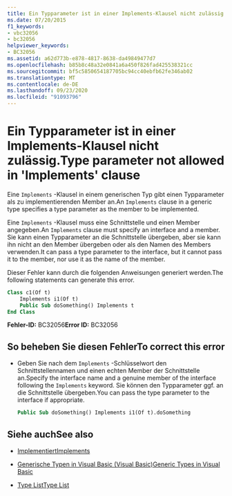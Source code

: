 ```yaml
---
title: Ein Typparameter ist in einer Implements-Klausel nicht zulässig.
ms.date: 07/20/2015
f1_keywords:
- vbc32056
- bc32056
helpviewer_keywords:
- BC32056
ms.assetid: a62d773b-e878-4817-8638-da49849477d7
ms.openlocfilehash: b85b8c48a32e0841a6a450f826fad425538321cc
ms.sourcegitcommit: bf5c5850654187705bc94cc40ebfb62fe346ab02
ms.translationtype: MT
ms.contentlocale: de-DE
ms.lasthandoff: 09/23/2020
ms.locfileid: "91093796"
---
```

# <a name="type-parameter-not-allowed-in-implements-clause"></a><span data-ttu-id="46076-102">Ein Typparameter ist in einer Implements-Klausel nicht zulässig.</span><span class="sxs-lookup"><span data-stu-id="46076-102">Type parameter not allowed in 'Implements' clause</span></span>

<span data-ttu-id="46076-103">Eine `Implements` -Klausel in einem generischen Typ gibt einen Typparameter als zu implementierenden Member an.</span><span class="sxs-lookup"><span data-stu-id="46076-103">An `Implements` clause in a generic type specifies a type parameter as the member to be implemented.</span></span>  
  
 <span data-ttu-id="46076-104">Eine `Implements` -Klausel muss eine Schnittstelle und einen Member angegeben.</span><span class="sxs-lookup"><span data-stu-id="46076-104">An `Implements` clause must specify an interface and a member.</span></span> <span data-ttu-id="46076-105">Sie kann einen Typparameter an die Schnittstelle übergeben, aber sie kann ihn nicht an den Member übergeben oder als den Namen des Members verwenden.</span><span class="sxs-lookup"><span data-stu-id="46076-105">It can pass a type parameter to the interface, but it cannot pass it to the member, nor use it as the name of the member.</span></span>  
  
 <span data-ttu-id="46076-106">Dieser Fehler kann durch die folgenden Anweisungen generiert werden.</span><span class="sxs-lookup"><span data-stu-id="46076-106">The following statements can generate this error.</span></span>  
  
```vb  
Class c1(Of t)  
    Implements i1(Of t)  
    Public Sub doSomething() Implements t  
End Class  
```  
  
 <span data-ttu-id="46076-107">**Fehler-ID:** BC32056</span><span class="sxs-lookup"><span data-stu-id="46076-107">**Error ID:** BC32056</span></span>  
  
## <a name="to-correct-this-error"></a><span data-ttu-id="46076-108">So beheben Sie diesen Fehler</span><span class="sxs-lookup"><span data-stu-id="46076-108">To correct this error</span></span>  
  
- <span data-ttu-id="46076-109">Geben Sie nach dem `Implements` -Schlüsselwort den Schnittstellennamen und einen echten Member der Schnittstelle an.</span><span class="sxs-lookup"><span data-stu-id="46076-109">Specify the interface name and a genuine member of the interface following the `Implements` keyword.</span></span> <span data-ttu-id="46076-110">Sie können den Typparameter ggf. an die Schnittstelle übergeben.</span><span class="sxs-lookup"><span data-stu-id="46076-110">You can pass the type parameter to the interface if appropriate.</span></span>  
  
    ```vb  
    Public Sub doSomething() Implements i1(Of t).doSomething  
    ```  
  
## <a name="see-also"></a><span data-ttu-id="46076-111">Siehe auch</span><span class="sxs-lookup"><span data-stu-id="46076-111">See also</span></span>

- [<span data-ttu-id="46076-112">Implementiert</span><span class="sxs-lookup"><span data-stu-id="46076-112">Implements</span></span>](../language-reference/statements/implements-clause.md)

- [<span data-ttu-id="46076-113">Generische Typen in Visual Basic (Visual Basic)</span><span class="sxs-lookup"><span data-stu-id="46076-113">Generic Types in Visual Basic</span></span>](../programming-guide/language-features/data-types/generic-types.md)
- [<span data-ttu-id="46076-114">Type List</span><span class="sxs-lookup"><span data-stu-id="46076-114">Type List</span></span>](../language-reference/statements/type-list.md)
